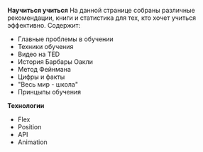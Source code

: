 **Научиться учиться**
На данной странице собраны различные рекомендации, книги и статистика для тех, кто хочет учиться эффективно. Содержит:
* Главные проблемы в обучении
* Техники обучения
* Видео на TED
* История Барбары Оакли
* Метод Фейнмана
* Цифры и факты
* "Весь мир - школа"
* Принцыпы обучения


**Технологии**
* Flex
* Position
* API
* Animation
